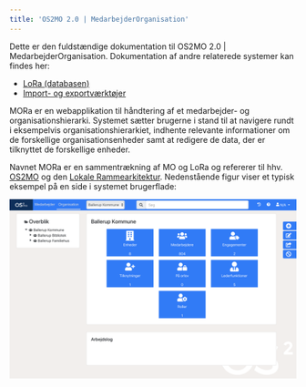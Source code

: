 ```yaml
---
title: 'OS2MO 2.0 | MedarbejderOrganisation'
---
```


Dette er den fuldstændige dokumentation til OS2MO 2.0 |
MedarbejderOrganisation. Dokumentation af andre relaterede systemer kan
findes her:

-   [LoRa (databasen)](https://mox.readthedocs.io/en/master/)
-   [Import- og
    exportværktøjer](https://os2mo-data-import-and-export.readthedocs.io/en/latest/)

MORa er en webapplikation til håndtering af et medarbejder- og
organisationshierarki. Systemet sætter brugerne i stand til at navigere
rundt i eksempelvis organisationshierarkiet, indhente relevante
informationer om de forskellige organisationsenheder samt at redigere de
data, der er tilknyttet de forskellige enheder.

Navnet MORa er en sammentrækning af MO og LoRa og refererer til hhv.
[OS2MO](https://os2.eu/projekt/os2mo) og den [Lokale
Rammearkitektur](https://digitaliser.dk/group/3101080/members).
Nedenstående figur viser et typisk eksempel på en side i systemet
brugerflade:

![image](graphics/os2mo-1280.png)
